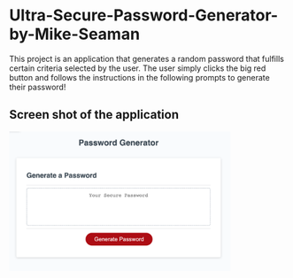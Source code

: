 # Ultra-Secure-Password-Generator-by-Mike-Seaman

This project is an application that generates a random password that fulfills certain criteria selected by the user.  The user simply clicks the big red button and follows the instructions in the following prompts to generate their password!

## Screen shot of the application
<img src="./assets/password generator.png" width=400px>